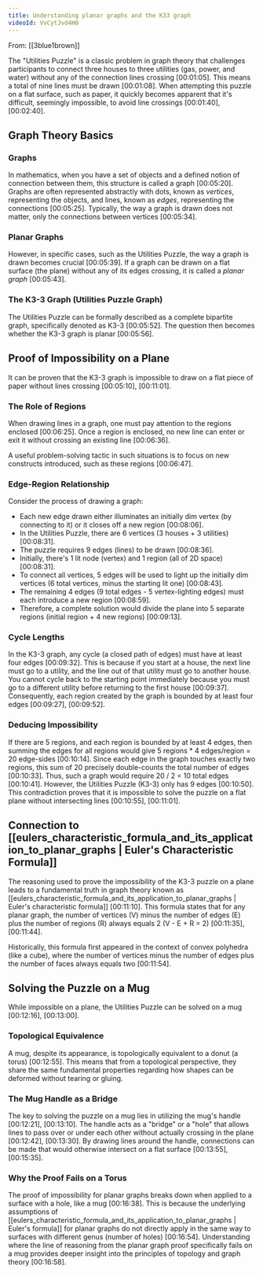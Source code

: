 ```yaml
---
title: Understanding planar graphs and the K33 graph
videoId: VvCytJvd4H0
---
```


From: [[3blue1brown]] <br/> 

The "Utilities Puzzle" is a classic problem in graph theory that challenges participants to connect three houses to three utilities (gas, power, and water) without any of the connection lines crossing <a class="yt-timestamp" data-t="00:01:05">[00:01:05]</a>. This means a total of nine lines must be drawn <a class="yt-timestamp" data-t="00:01:08">[00:01:08]</a>. When attempting this puzzle on a flat surface, such as paper, it quickly becomes apparent that it's difficult, seemingly impossible, to avoid line crossings <a class="yt-timestamp" data-t="00:01:40">[00:01:40]</a>, <a class="yt-timestamp" data-t="00:02:40">[00:02:40]</a>.

## Graph Theory Basics

### Graphs
In mathematics, when you have a set of objects and a defined notion of connection between them, this structure is called a graph <a class="yt-timestamp" data-t="00:05:20">[00:05:20]</a>. Graphs are often represented abstractly with dots, known as *vertices*, representing the objects, and lines, known as *edges*, representing the connections <a class="yt-timestamp" data-t="00:05:25">[00:05:25]</a>. Typically, the way a graph is drawn does not matter, only the connections between vertices <a class="yt-timestamp" data-t="00:05:34">[00:05:34]</a>.

### Planar Graphs
However, in specific cases, such as the Utilities Puzzle, the way a graph is drawn becomes crucial <a class="yt-timestamp" data-t="00:05:39">[00:05:39]</a>. If a graph can be drawn on a flat surface (the plane) without any of its edges crossing, it is called a *planar graph* <a class="yt-timestamp" data-t="00:05:43">[00:05:43]</a>.

### The K3-3 Graph (Utilities Puzzle Graph)
The Utilities Puzzle can be formally described as a complete bipartite graph, specifically denoted as K3-3 <a class="yt-timestamp" data-t="00:05:52">[00:05:52]</a>. The question then becomes whether the K3-3 graph is planar <a class="yt-timestamp" data-t="00:05:56">[00:05:56]</a>.

## Proof of Impossibility on a Plane
It can be proven that the K3-3 graph is impossible to draw on a flat piece of paper without lines crossing <a class="yt-timestamp" data-t="00:05:10">[00:05:10]</a>, <a class="yt-timestamp" data-t="00:11:01">[00:11:01]</a>.

### The Role of Regions
When drawing lines in a graph, one must pay attention to the regions enclosed <a class="yt-timestamp" data-t="00:06:25">[00:06:25]</a>. Once a region is enclosed, no new line can enter or exit it without crossing an existing line <a class="yt-timestamp" data-t="00:06:36">[00:06:36]</a>.

A useful problem-solving tactic in such situations is to focus on new constructs introduced, such as these regions <a class="yt-timestamp" data-t="00:06:47">[00:06:47]</a>.

### Edge-Region Relationship
Consider the process of drawing a graph:
*   Each new edge drawn either illuminates an initially dim vertex (by connecting to it) or it closes off a new region <a class="yt-timestamp" data-t="00:08:06">[00:08:06]</a>.
*   In the Utilities Puzzle, there are 6 vertices (3 houses + 3 utilities) <a class="yt-timestamp" data-t="00:08:31">[00:08:31]</a>.
*   The puzzle requires 9 edges (lines) to be drawn <a class="yt-timestamp" data-t="00:08:36">[00:08:36]</a>.
*   Initially, there's 1 lit node (vertex) and 1 region (all of 2D space) <a class="yt-timestamp" data-t="00:08:31">[00:08:31]</a>.
*   To connect all vertices, 5 edges will be used to light up the initially dim vertices (6 total vertices, minus the starting lit one) <a class="yt-timestamp" data-t="00:08:43">[00:08:43]</a>.
*   The remaining 4 edges (9 total edges - 5 vertex-lighting edges) must each introduce a new region <a class="yt-timestamp" data-t="00:08:59">[00:08:59]</a>.
*   Therefore, a complete solution would divide the plane into 5 separate regions (initial region + 4 new regions) <a class="yt-timestamp" data-t="00:09:13">[00:09:13]</a>.

### Cycle Lengths
In the K3-3 graph, any cycle (a closed path of edges) must have at least four edges <a class="yt-timestamp" data-t="00:09:32">[00:09:32]</a>. This is because if you start at a house, the next line must go to a utility, and the line out of that utility must go to another house. You cannot cycle back to the starting point immediately because you must go to a different utility before returning to the first house <a class="yt-timestamp" data-t="00:09:37">[00:09:37]</a>. Consequently, each region created by the graph is bounded by at least four edges <a class="yt-timestamp" data-t="00:09:27">[00:09:27]</a>, <a class="yt-timestamp" data-t="00:09:52">[00:09:52]</a>.

### Deducing Impossibility
If there are 5 regions, and each region is bounded by at least 4 edges, then summing the edges for all regions would give 5 regions * 4 edges/region = 20 edge-sides <a class="yt-timestamp" data-t="00:10:14">[00:10:14]</a>. Since each edge in the graph touches exactly two regions, this sum of 20 precisely double-counts the total number of edges <a class="yt-timestamp" data-t="00:10:33">[00:10:33]</a>. Thus, such a graph would require 20 / 2 = 10 total edges <a class="yt-timestamp" data-t="00:10:41">[00:10:41]</a>. However, the Utilities Puzzle (K3-3) only has 9 edges <a class="yt-timestamp" data-t="00:10:50">[00:10:50]</a>. This contradiction proves that it is impossible to solve the puzzle on a flat plane without intersecting lines <a class="yt-timestamp" data-t="00:10:55">[00:10:55]</a>, <a class="yt-timestamp" data-t="00:11:01">[00:11:01]</a>.

## Connection to [[eulers_characteristic_formula_and_its_application_to_planar_graphs | Euler's Characteristic Formula]]
The reasoning used to prove the impossibility of the K3-3 puzzle on a plane leads to a fundamental truth in graph theory known as [[eulers_characteristic_formula_and_its_application_to_planar_graphs | Euler's characteristic formula]] <a class="yt-timestamp" data-t="00:11:10">[00:11:10]</a>. This formula states that for any planar graph, the number of vertices (V) minus the number of edges (E) plus the number of regions (R) always equals 2 (V - E + R = 2) <a class="yt-timestamp" data-t="00:11:35">[00:11:35]</a>, <a class="yt-timestamp" data-t="00:11:44">[00:11:44]</a>.

Historically, this formula first appeared in the context of convex polyhedra (like a cube), where the number of vertices minus the number of edges plus the number of faces always equals two <a class="yt-timestamp" data-t="00:11:54">[00:11:54]</a>.

## Solving the Puzzle on a Mug
While impossible on a plane, the Utilities Puzzle can be solved on a mug <a class="yt-timestamp" data-t="00:12:16">[00:12:16]</a>, <a class="yt-timestamp" data-t="00:13:00">[00:13:00]</a>.

### Topological Equivalence
A mug, despite its appearance, is topologically equivalent to a donut (a torus) <a class="yt-timestamp" data-t="00:12:55">[00:12:55]</a>. This means that from a topological perspective, they share the same fundamental properties regarding how shapes can be deformed without tearing or gluing.

### The Mug Handle as a Bridge
The key to solving the puzzle on a mug lies in utilizing the mug's handle <a class="yt-timestamp" data-t="00:12:21">[00:12:21]</a>, <a class="yt-timestamp" data-t="00:13:10">[00:13:10]</a>. The handle acts as a "bridge" or a "hole" that allows lines to pass over or under each other without actually crossing in the plane <a class="yt-timestamp" data-t="00:12:42">[00:12:42]</a>, <a class="yt-timestamp" data-t="00:13:30">[00:13:30]</a>. By drawing lines around the handle, connections can be made that would otherwise intersect on a flat surface <a class="yt-timestamp" data-t="00:13:55">[00:13:55]</a>, <a class="yt-timestamp" data-t="00:15:35">[00:15:35]</a>.

### Why the Proof Fails on a Torus
The proof of impossibility for planar graphs breaks down when applied to a surface with a hole, like a mug <a class="yt-timestamp" data-t="00:16:38">[00:16:38]</a>. This is because the underlying assumptions of [[eulers_characteristic_formula_and_its_application_to_planar_graphs | Euler's formula]] for planar graphs do not directly apply in the same way to surfaces with different genus (number of holes) <a class="yt-timestamp" data-t="00:16:54">[00:16:54]</a>. Understanding where the line of reasoning from the planar graph proof specifically fails on a mug provides deeper insight into the principles of topology and graph theory <a class="yt-timestamp" data-t="00:16:58">[00:16:58]</a>.